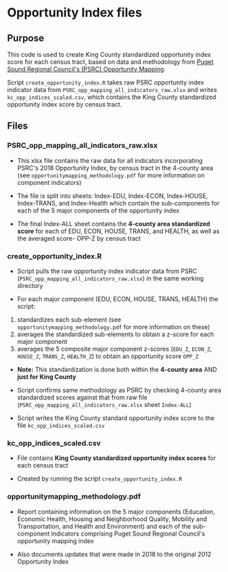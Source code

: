 # Opportunity Index files

## Purpose

This code is used to create King County standardized opportunity index score for each census tract, based on data and methodology from [Puget Sound Regional Council's (PSRC) Opportunity Mapping](https://www.psrc.org/opportunity-mapping).

Script `create_opportunity_index.R` takes raw PSRC opportunity index indicator data from `PSRC_opp_mapping_all_indicators_raw.xlsx` and writes `kc_opp_indices_scaled.csv`, which contains the King County standardized opportunity index score by census tract.

## Files

### PSRC_opp_mapping_all_indicators_raw.xlsx

-   This xlsx file contains the raw data for all indicators incorporating PSRC's 2018 Opportunity Index, by census tract in the 4-county area (see `opportunitymapping_methodology.pdf` for more information on component indicators)

-   The file is split into sheets: Index-EDU, Index-ECON, Index-HOUSE, Index-TRANS, and Index-Health which contain the sub-components for each of the 5 major components of the opportunity index

-   The final Index-ALL sheet contains the **4-county area standardized score** for each of EDU, ECON, HOUSE, TRANS, and HEALTH, as well as the averaged score- OPP-Z by census tract

### create_opportunity_index.R

-   Script pulls the raw opportunity index indicator data from PSRC (`PSRC_opp_mapping_all_indicators_raw.xlsx`) in the same working directory

-   For each major component (EDU, ECON, HOUSE, TRANS, HEALTH) the script:

1)  standardizes each sub-element (see `opportunitymapping_methodology.pdf` for more information on these)
2)  averages the standardized sub-elements to obtain a z-score for each major component
3)  averages the 5 composite major component z-scores (`EDU_Z`, `ECON_Z`, `HOUSE_Z`, `TRANS_Z`, `HEALTH_Z`) to obtain an opportunity score `OPP_Z`

-   **Note:** This standardization is done both within the **4-county area** AND **just for King County**

-   Script confirms same methodology as PSRC by checking 4-county area standardized scores against that from raw file (`PSRC_opp_mapping_all_indicators_raw.xlsx` sheet `Index-ALL`)

-   Script writes the King County standard opportunity index score to the file `kc_opp_indices_scaled.csv`

### kc_opp_indices_scaled.csv

-   File contains **King County standardized opportunity index scores** for each census tract

-   Created by running the script `create_opportunity_index.R`

### opportunitymapping_methodology.pdf

-   Report containing information on the 5 major components (Education, Economic Health, Housing and Neighborhood Quality, Mobility and Transportation, and Health and Environment) and each of the sub-component indicators comprising Puget Sound Regional Council's opportunity mapping index

-   Also documents updates that were made in 2018 to the original 2012 Opportunity Index
